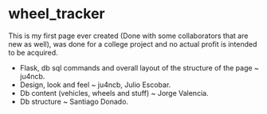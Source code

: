 # wheel_tracker
This is my first page ever created (Done with some collaborators that are new as well), was done for a college project and no actual profit is intended to be acquired.
* Flask, db sql commands and overall layout of the structure of the page ~ ju4ncb.
* Design, look and feel ~ ju4ncb, Julio Escobar.
* Db content (vehicles, wheels and stuff) ~ Jorge Valencia.
* Db structure ~ Santiago Donado.
